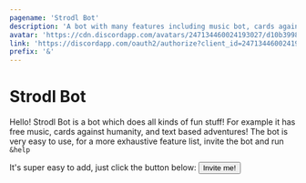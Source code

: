 ```yaml
---
pagename: 'Strodl Bot'
description: 'A bot with many features including music bot, cards against humanity, and text based adventures'
avatar: 'https://cdn.discordapp.com/avatars/247134460024193027/d10b39987f193df44217a065991f169c.jpg'
link: 'https://discordapp.com/oauth2/authorize?client_id=247134460024193027&scope=bot&permissions=8'
prefix: '&'
---
```

# Strodl Bot

Hello! Strodl Bot is a bot which does all kinds of fun stuff! For example it has free music, cards against humanity, and text based adventures!
The bot is very easy to use, for a more exhaustive feature list, invite the bot and run `&help`

It's super easy to add, just click the button below:
<button src="https://discordapp.com/oauth2/authorize?client_id=247134460024193027&scope=bot&permissions=8">Invite me!</button>
<!--
This data was imported from ls.terminal.ink
-->
